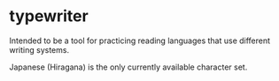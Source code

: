 # typewriter

Intended to be a tool for practicing reading languages that use different writing systems.

Japanese (Hiragana) is the only currently available character set. 